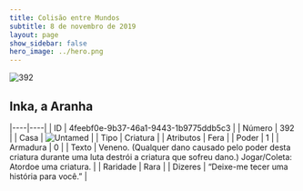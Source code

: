 ```yaml
---
title: Colisão entre Mundos
subtitle: 8 de novembro de 2019
layout: page
show_sidebar: false
hero_image: ../hero.png
---
```


![392](https://cdn.keyforgegame.com/media/card_front/pt/452_392_QW7GHMXR5HJ8_pt.png)

## Inka, a Aranha

|----|----|
| ID | 4feebf0e-9b37-46a1-9443-1b9775ddb5c3 |
| Número | 392 |
| Casa | ![Untamed](https://archonarcana.com/images/thumb/b/bd/Untamed.png/22px-Untamed.png "Indomados") |
| Tipo | Criatura |
| Atributos | Fera |
| Poder | 1 |
| Armadura | 0 |
| Texto | Veneno. (Qualquer dano causado pelo poder desta criatura durante uma luta destrói a criatura que sofreu dano.) Jogar/Coleta: Atordoe uma criatura. |
| Raridade | Rara |
| Dizeres | “Deixe-me tecer uma história para você.” |
